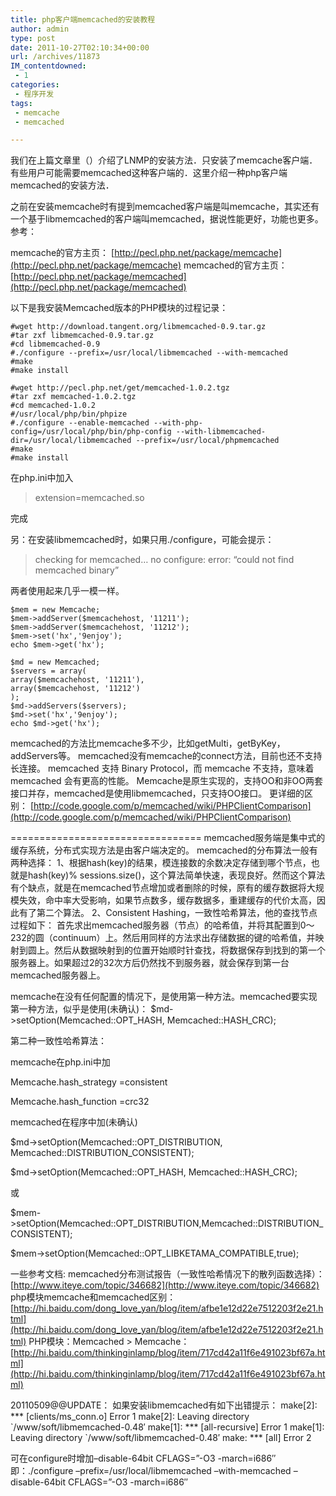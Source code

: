 ```yaml
---
title: php客户端memcached的安装教程
author: admin
type: post
date: 2011-10-27T02:10:34+00:00
url: /archives/11873
IM_contentdowned:
 - 1
categories:
 - 程序开发
tags:
 - memcache
 - memcached

---
```

我们在上篇文章里（）介绍了LNMP的安装方法．只安装了memcache客户端．有些用户可能需要memcached这种客户端的．这里介绍一种php客户端memcached的安装方法．

之前在安装memcache时有提到memcached客户端是叫memcache，其实还有一个基于libmemcached的客户端叫memcached，据说性能更好，功能也更多。参考：

memcache的官方主页： [http://pecl.php.net/package/memcache](http://pecl.php.net/package/memcache)
memcached的官方主页： [http://pecl.php.net/package/memcached](http://pecl.php.net/package/memcached)

以下是我安装Memcached版本的PHP模块的过程记录：

```
#wget http://download.tangent.org/libmemcached-0.9.tar.gz
#tar zxf libmemcached-0.9.tar.gz
#cd libmemcached-0.9
#./configure --prefix=/usr/local/libmemcached --with-memcached
#make
#make install

#wget http://pecl.php.net/get/memcached-1.0.2.tgz
#tar zxf memcached-1.0.2.tgz
#cd memcached-1.0.2
#/usr/local/php/bin/phpize
#./configure --enable-memcached --with-php-config=/usr/local/php/bin/php-config --with-libmemcached-dir=/usr/local/libmemcached --prefix=/usr/local/phpmemcached
#make
#make install
```

在php.ini中加入

> extension=memcached.so

完成

另：在安装libmemcached时，如果只用./configure，可能会提示：

> checking for memcached… no
> configure: error: “could not find memcached binary”

两者使用起来几乎一模一样。

```
$mem = new Memcache;
$mem->addServer($memcachehost, '11211');
$mem->addServer($memcachehost, '11212');
$mem->set('hx','9enjoy');
echo $mem->get('hx');
```

```
$md = new Memcached;
$servers = array(
array($memcachehost, '11211'),
array($memcachehost, '11212')
);
$md->addServers($servers);
$md->set('hx','9enjoy');
echo $md->get('hx');
```

memcached的方法比memcache多不少，比如getMulti，getByKey，addServers等。
memcached没有memcache的connect方法，目前也还不支持长连接。
memcached 支持 Binary Protocol，而 memcache 不支持，意味着 memcached 会有更高的性能。
Memcache是原生实现的，支持OO和非OO两套接口并存，memcached是使用libmemcached，只支持OO接口。
更详细的区别： [http://code.google.com/p/memcached/wiki/PHPClientComparison](http://code.google.com/p/memcached/wiki/PHPClientComparison)

=================================
memcached服务端是集中式的缓存系统，分布式实现方法是由客户端决定的。
memcached的分布算法一般有两种选择：
1、根据hash(key)的结果，模连接数的余数决定存储到哪个节点，也就是hash(key)% sessions.size()，这个算法简单快速，表现良好。然而这个算法有个缺点，就是在memcached节点增加或者删除的时候，原有的缓存数据将大规模失效，命中率大受影响，如果节点数多，缓存数据多，重建缓存的代价太高，因此有了第二个算法。
2、Consistent Hashing，一致性哈希算法，他的查找节点过程如下：
首先求出memcached服务器（节点）的哈希值，并将其配置到0～232的圆（continuum）上。然后用同样的方法求出存储数据的键的哈希值，并映射到圆上。然后从数据映射到的位置开始顺时针查找，将数据保存到找到的第一个服务器上。如果超过2的32次方后仍然找不到服务器，就会保存到第一台memcached服务器上。

memcache在没有任何配置的情况下，是使用第一种方法。memcached要实现第一种方法，似乎是使用(未确认)：
$md->setOption(Memcached::OPT\_HASH, Memcached::HASH\_CRC);

第二种一致性哈希算法：

memcache在php.ini中加

Memcache.hash_strategy =consistent

Memcache.hash_function =crc32

memcached在程序中加(未确认)

$md->setOption(Memcached::OPT_DISTRIBUTION, Memcached::DISTRIBUTION_CONSISTENT);

$md->setOption(Memcached::OPT_HASH, Memcached::HASH_CRC);

或

$mem->setOption(Memcached::OPT_DISTRIBUTION,Memcached::DISTRIBUTION_CONSISTENT);

$mem->setOption(Memcached::OPT_LIBKETAMA_COMPATIBLE,true);

一些参考文档:
memcached分布测试报告（一致性哈希情况下的散列函数选择）： [http://www.iteye.com/topic/346682](http://www.iteye.com/topic/346682)
php模块memcache和memcached区别： [http://hi.baidu.com/dong_love_yan/blog/item/afbe1e12d22e7512203f2e21.html](http://hi.baidu.com/dong_love_yan/blog/item/afbe1e12d22e7512203f2e21.html)
PHP模块：Memcached > Memcache： [http://hi.baidu.com/thinkinginlamp/blog/item/717cd42a11f6e491023bf67a.html](http://hi.baidu.com/thinkinginlamp/blog/item/717cd42a11f6e491023bf67a.html)

20110509@@UPDATE：
如果安装libmemcached有如下出错提示：
make[2]: \*** [clients/ms_conn.o] Error 1
make[2]: Leaving directory \`/www/soft/libmemcached-0.48′
make[1]: \*** [all-recursive] Error 1
make[1]: Leaving directory \`/www/soft/libmemcached-0.48′
make: \*** [all] Error 2

可在configure时增加–disable-64bit CFLAGS=”-O3 -march=i686″
即：./configure –prefix=/usr/local/libmemcached –with-memcached –disable-64bit CFLAGS=”-O3 -march=i686″